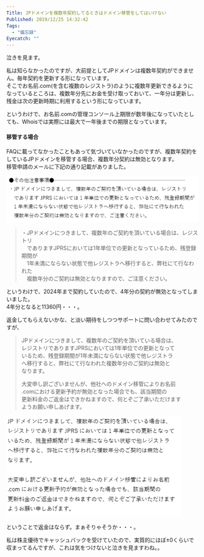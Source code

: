 ```yaml
---
Title: JPドメインを複数年契約してるときはドメイン移管をしてはいけない
Published: 2019/12/25 14:32:42
Tags:
  - "備忘録"
Eyecatch: ""
---
```

泣きを見ます。  

私は知らなかったのですが、大前提としてJPドメインは複数年契約ができません。毎年契約を更新する形になっています。  
そこでお名前.com(を含む複数のレジストラ)のように複数年更新できるようになっているところは、複数年分先にお金を受け取っておいて、一年分は更新し、残金は次の更新時期に利用するという形になっています。  

というわけで、お名前.comの管理コンソール上期限が数年後になっていたとしても、Whoisでは実際には最大で一年後までの期限となっています。  





#### 移管する場合  

FAQに載ってなかったこともあって気づいていなかったのですが、複数年契約をしているJPドメインを移管する場合、複数年分契約は無効となります。  
移管申請のメールに下記の通り記載がありました。  

![](20191224161424.png) 

> ・JPドメインにつきまして、複数年のご契約を頂いている場合は、レジストリ  
> 　でありますJPRSにおいては1年単位での更新となっているため、残登録期間が  
> 　1年未満にならない状態で他レジストラへ移行すると、弊社にて行なわれた  
> 　複数年分のご契約は無効となりますので、ご注意ください。    

というわけで、2024年まで契約していたので、4年分の契約が無効となってしまいました。  
4年分となると11360円・・・。  


返金してもらえないかな、と淡い期待をしつつサポートに問い合わせてみたのですが、

> JPドメインにつきまして、複数年のご契約を頂いている場合は、  
> レジストリでありますJPRSにおいては1年単位での更新となって  
> いるため、残登録期間が1年未満にならない状態で他レジストラ  
> へ移行すると、弊社にて行なわれた複数年分のご契約は無効と  
> なります。  
>   
> 大変申し訳ございませんが、他社へのドメイン移管によりお名前  
> .comにおける更新予約が無効となった場合でも、該当期間の  
> 更新料金のご返金はできかねますので、何とぞご了承いただけます  
> ようお願い申しあげます。  

![](20191225142923.png) 

ということで返金はならず。まぁそりゃそうか・・・。  

私は株主優待でキャッシュバックを受けていたので、実質的にほぼ±0くらいで収まってるんですが、これは気をつけないと泣きを見ますわね。。